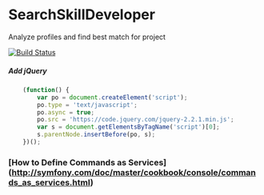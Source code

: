 # SearchSkillDeveloper
Analyze profiles and find best match for project

[![Build Status](https://travis-ci.org/ReenExeCubeTime/SearchSkillDeveloper.svg)](https://travis-ci.org/ReenExeCubeTime/SearchSkillDeveloper)

##### Add jQuery
```javascript
    (function() {
        var po = document.createElement('script');
        po.type = 'text/javascript';
        po.async = true;
        po.src = 'https://code.jquery.com/jquery-2.2.1.min.js';
        var s = document.getElementsByTagName('script')[0];
        s.parentNode.insertBefore(po, s);
    })();
```

### [How to Define Commands as Services] (http://symfony.com/doc/master/cookbook/console/commands_as_services.html)